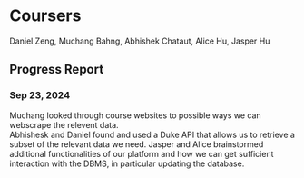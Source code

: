 # Coursers

Daniel Zeng, Muchang Bahng, Abhishek Chataut, Alice Hu, Jasper Hu 

## Progress Report 

### Sep 23, 2024

Muchang looked through course websites to possible ways we can webscrape the relevent data.   
Abhishesk and Daniel found and used a Duke API that allows us to retrieve a subset of the relevant data we need. 
Jasper and Alice brainstormed additional functionalities of our platform and how we can get sufficient interaction with the DBMS, in particular updating the database. 

